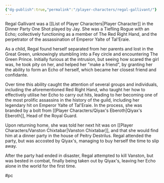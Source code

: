 ```yaml
---
{"dg-publish":true,"permalink":"/player-characters/regal-gallivant/"}
---
```


Regal Gallivant was a [[List of Player Characters\|Player Character]] in the Dinner Party One Shot played by Jay. She was a Tiefling Rogue with an Echo; collectively functioning as a member of The Red Right Hand, and the perpetrator of the assassination of Emperor Yalte of Tal'Eraie.

As a child, Regal found herself separated from her parents and lost in the Great Green, unknowingly stumbling into a Fey circle and encountering The Green Prince. Initially furious at the intrusion, but seeing how scared the girl was, he took pity on her, and helped her "make a friend", by granting her the ability to form an Echo of herself, which became her closest friend and confidante.

Over time this ability caught the attention of several groups and individuals, including the aforementioned Red Right Hand, who taught her how to effectively utilise her Echo to carry out hits, leading to her becoming one of the most prolific assassins in the history of the guild, including her legendary hit on Emperor Yalte of Tal'Eraie. In the process, she was branded by a bolt from [[Player Characters/Qiyax's Eberoth\|Qiyax's Eberoth]], Head of the Royal Guard. 

Upon returning home, she was told her next hit was on [[Player Characters/Vanston Chixtabar\|Vanston Chixtabar]], and that she would find him at a dinner party in the house of Peitry Destrilus. Regal attended the party, but was accosted by Qiyax's, managing to buy herself the time to slip away. 

After the party had ended in disaster, Regal attempted to kill Vanston, but was bested in combat, finally being taken out by Qiyax's, leaving her Echo alone in the world for the first time.

#pc 